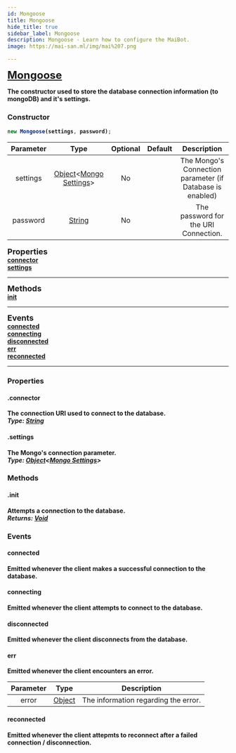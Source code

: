 ```yaml
---
id: Mongoose
title: Mongoose
hide_title: true
sidebar_label: Mongoose
description: Mongoose - Learn how to configure the MaiBot.
image: https://mai-san.ml/img/mai%207.png

---
```



<b> <font size='5'> [Mongoose](https://github.com/maisans-maid/Mai/tree/master/struct/Mongoose.js) </font>

The constructor used to store the database connection information (to mongoDB) and it's settings.

### Constructor

```js
new Mongoose(settings, password);
```
| Parameter | Type | Optional | Default | Description |
|:-:|:-:|:-:|:-:|:-:|
|settings| [Object](https://developer.mozilla.org/en-US/docs/Web/JavaScript/Reference/Global_Objects/Object)<[Mongo Settings](https://mongoosejs.com/docs/api/connection.html#connection_Connection-openUri)>| No |  | The Mongo's Connection parameter (if Database is enabled) |
|password| [String](https://developer.mozilla.org/en-US/docs/Web/JavaScript/Reference/Global_Objects/String) | No | | The password for the URI Connection.

<font size=4><b>Properties<b></font></br>
[connector](#.connector) </br>
[settings](#.settings) </br>
***

<font size=4><b>Methods<b></font></br>
[init]() </br>
***

<font size=4><b>Events<b></font></br>
[connected](#connected) </br>
[connecting](#connecting) </br>
[disconnected](#disconnected) </br>
[err](#err) </br>
[reconnected](#reconnected) </br>
***

### Properties
#### .connector
The connection URI used to connect to the database.</br>
*Type: [String](https://developer.mozilla.org/en-US/docs/Web/JavaScript/Reference/Global_Objects/String)*

#### .settings
The Mongo's connection parameter.</br>
*Type: [Object](https://developer.mozilla.org/en-US/docs/Web/JavaScript/Reference/Global_Objects/Object)<[Mongo Settings](https://mongoosejs.com/docs/api/connection.html#connection_Connection-openUri)>*

### Methods

#### .init
Attempts a connection to the database. </br>
*Returns: [Void](https://developer.mozilla.org/en-US/docs/Web/JavaScript/Reference/Global_Objects/undefined)*

### Events

#### connected
Emitted whenever the client makes a successful connection to the database.

#### connecting
Emitted whenever the client attempts to connect to the database.

#### disconnected
Emitted whenever the client disconnects from the database.

#### err
Emitted whenever the client encounters an error.

|Parameter|Type|Description|
|:-:|:-:|:-:|
|error| [Object](https://developer.mozilla.org/en-US/docs/Web/JavaScript/Reference/Global_Objects/Object) | The information regarding the error.

#### reconnected
Emitted whenever the client attepmts to reconnect after a failed connection / disconnection.
